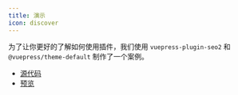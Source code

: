 ```yaml
---
title: 演示
icon: discover
---
```


为了让你更好的了解如何使用插件，我们使用 `vuepress-plugin-seo2` 和 `@vuepress/theme-default` 制作了一个案例。

- [源代码](https://github.com/vuepress-theme-hope/vuepress-theme-hope/tree/main/demo/seo2/)
- [预览](https://vuepress-theme-hope.github.io/seo2-demo/)
